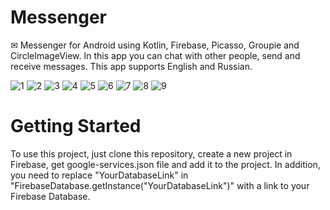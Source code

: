 # Messenger
✉ Messenger for Android using Kotlin, Firebase, Picasso, Groupie and CircleImageView. In this app you can chat with other people, send and receive messages.
This app supports English and Russian.

![1](https://user-images.githubusercontent.com/76612421/145776955-ffe9f062-10c8-488a-a172-20b9aa2ffc5c.png) ![2](https://user-images.githubusercontent.com/76612421/145776961-d5365910-ae06-4d07-a700-e1efb0d3b71a.png)
![3](https://user-images.githubusercontent.com/76612421/145776968-3db527a6-56d3-4ecb-9497-ecdd9194a941.png) ![4](https://user-images.githubusercontent.com/76612421/145776980-b81b6a8b-4bb7-454c-82c4-f6c898ce8819.png)
![5](https://user-images.githubusercontent.com/76612421/145776995-278a7e46-32f1-478b-963d-08e8e9b615ca.png) ![6](https://user-images.githubusercontent.com/76612421/145777004-518dc27f-b02e-4b81-95ba-8b25dcb830ab.png)
![7](https://user-images.githubusercontent.com/76612421/145777011-37f1cf19-d10e-4e7c-9ee1-40e5579c7a43.png) ![8](https://user-images.githubusercontent.com/76612421/145777027-12255eb2-b80b-4f74-950e-6ffd10d65644.png)
![9](https://user-images.githubusercontent.com/76612421/145777036-ba6bb503-b499-45a9-8bdd-06e0a2136f6d.png)


# Getting Started
To use this project, just clone this repository, create a new project in Firebase, get google-services.json file and add it to the project. 
In addition, you need to replace "YourDatabaseLink" in "FirebaseDatabase.getInstance("YourDatabaseLink")" with a link to your Firebase Database.
